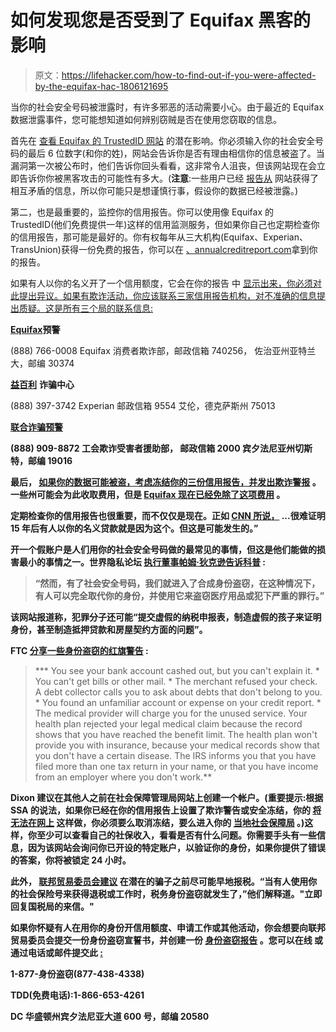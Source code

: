 # 如何发现您是否受到了 Equifax 黑客的影响

> 原文：<https://lifehacker.com/how-to-find-out-if-you-were-affected-by-the-equifax-hac-1806121695>

当你的社会安全号码被泄露时，有许多邪恶的活动需要小心。由于最近的 Equifax 数据泄露事件，您可能想知道如何辨别窃贼是否在使用您窃取的信息。



首先在 [查看 Equifax 的 TrustedID 网站](https://trustedidpremier.com/eligibility/eligibility.html) 的潜在影响。你必须输入你的社会安全号码的最后 6 位数字(和你的姓)，网站会告诉你是否有理由相信你的信息被盗了。当漏洞第一次被公布时，他们告诉你回头看看，这非常令人沮丧，但该网站现在会立即告诉你你被黑客攻击的可能性有多大。(**注意**:一些用户已经 [报告从](http://www.zdnet.com/article/we-tested-equifax-data-breach-checker-it-is-basically-useless/) 网站获得了相互矛盾的信息，所以你可能只是想谨慎行事，假设你的数据已经被泄露。)

第二，也是最重要的，监控你的信用报告。你可以使用像 Equifax 的 TrustedID(他们免费提供一年)这样的信用监测服务，但如果你自己也定期检查你的信用报告，那可能是最好的。你有权每年从三大机构(Equifax、Experian、TransUnion)获得一份免费的报告，你可以在 [、annualcreditreport.com](https://www.annualcreditreport.com/)拿到你的报告。

如果有人以你的名义开了一个信用额度，它会在你的报告 中 [显示出来，你必须对此提出异议。如果有欺诈活动，你应该联系三家信用报告机构，对不准确的信息提出质疑。这是所有三个局的联系信息:](http://twocents.lifehacker.com/everything-you-need-to-know-about-credit-how-to-check-1797093506)

[**Equifax**](https://www.alerts.equifax.com/AutoFraud_Online/jsp/fraudAlert.jsp)**预警**

(888) 766-0008
Equifax 消费者欺诈部，邮政信箱 740256，
佐治亚州亚特兰大，邮编 30374

[**益百利**](https://www.experian.com/fraud/center.html) **诈骗中心**

(888) 397-3742
Experian
邮政信箱 9554
艾伦，德克萨斯州 75013

[**联合**](https://www.transunion.com/fraud-victim-resource/place-fraud-alert)**[**诈骗预警**](https://www.transunion.com/fraud-victim-resource/place-fraud-alert)**

**(888) 909-8872
工会欺诈受害者援助部，
邮政信箱 2000
宾夕法尼亚州切斯特，邮编 19016**

**最后， [如果你的数据可能被盗，考虑冻结你的三份信用报告，并发出欺诈警报](https://lifehacker.com/everything-you-need-to-know-about-a-credit-freeze-1803139061) 。一些州可能会为此收取费用，但是 [Equifax 现在已经免除了这项费用](http://lifehacker.com/equifax-is-waiving-their-credit-freeze-fees-for-30-days-1805663077#_ga=2.245534278.338717187.1505320410-1268082208.1431441811) 。** 

**定期检查你的信用报告也很重要，而不仅仅是现在。正如 [CNN 所说，](http://money.cnn.com/2017/09/11/pf/equifaxmyths/index.html) ...很难证明 15 年后有人以你的名义贷款就是因为这个。但这是可能发生的。”** 

**开一个假账户是人们用你的社会安全号码做的最常见的事情，但这是他们能做的损害最小的事情之一。世界隐私论坛 [执行董事帕姆·狄克逊告诉科普](http://www.popsci.com/social-security-number-equifax-leak) :**

> **“然而，有了社会安全号码，我们就进入了合成身份盗窃，在这种情况下，有人可以完全取代你的身份，并使用它来盗窃医疗用品或犯下严重的罪行。”**

**该网站报道称，犯罪分子还可能“提交虚假的纳税申报表，制造虚假的孩子来证明身份，甚至制造抵押贷款和房屋契约方面的问题”。**

**FTC [分享一些身份盗窃的红旗警告](https://www.consumer.ftc.gov/articles/0271-warning-signs-identity-theft) :**

> ***   You see your bank account cashed out, but you can't explain it.
>     *   You can't get bills or other mail.
>     *   The merchant refused your check. A debt collector calls you to ask about debts that don't belong to you.
>     *   You found an unfamiliar account or expense on your credit report.
>     *   The medical provider will charge you for the unused service. Your health plan rejected your legal medical claim because the record shows that you have reached the benefit limit. The health plan won't provide you with insurance, because your medical records show that you don't have a certain disease. The IRS informs you that you have filed more than one tax return in your name, or that you have income from an employer where you don't work.**

**Dixon 建议在其他人之前在社会保障管理局网站上创建一个帐户。(**重要提示**:根据 SSA 的说法，如果你已经在你的信用报告上设置了欺诈警告或安全冻结，你的 [将无法在网上](https://blog.ssa.gov/new-years-resolution-get-a-my-social-security-account/) 这样做，你必须要么取消冻结，要么进入你的 [当地社会保障局](https://secure.ssa.gov/ICON/main.jsp) 。)这样，你至少可以查看自己的社保收入，看看是否有什么问题。你需要手头有一些信息，因为该网站会询问你已开设的特定账户，以验证你的身份，如果你提供了错误的答案，你将被锁定 24 小时。**

**此外， [联邦贸易委员会建议](https://www.consumer.ftc.gov/blog/2017/09/equifax-data-breach-what-do) 在潜在的骗子之前尽可能早地报税。“当有人使用你的社会保险号来获得退税或工作时，税务身份盗窃就发生了，”他们解释道。"立即回复国税局的来信。"**

**如果你怀疑有人在用你的身份开信用额度、申请工作或其他活动，你会想要向联邦贸易委员会提交一份身份盗窃宣誓书，并创建一份 [身份盗窃报告](http://www.consumer.ftc.gov/articles/0277-create-identity-theft-report) 。您可以在线 或通过电话或邮件提交此 [:](http://www.consumer.ftc.gov/articles/0277-create-identity-theft-report)**

**1-877-身份盗窃(877-438-4338)**

**TDD(免费电话):1-866-653-4261**

**DC 华盛顿州宾夕法尼亚大道 600 号，邮编 20580**